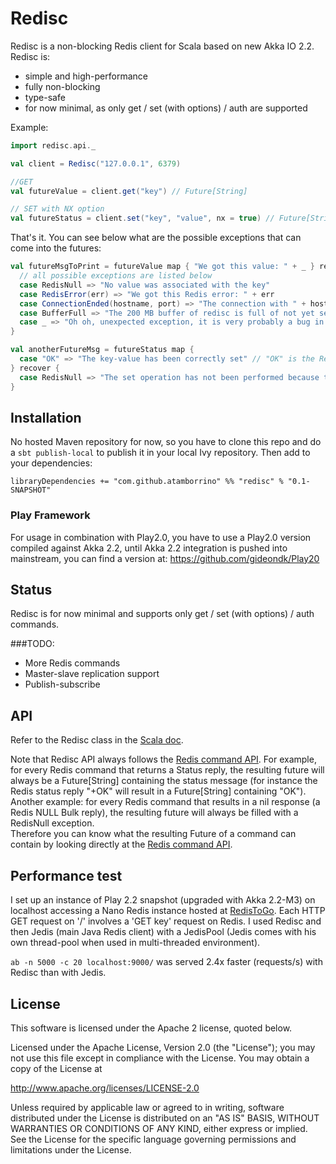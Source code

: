 # Redisc

Redisc is a non-blocking Redis client for Scala based on new Akka IO 2.2. Redisc is:
*  simple and high-performance
*  fully non-blocking
*  type-safe
*  for now minimal, as only get / set (with options) / auth are supported

Example:
```scala
import redisc.api._

val client = Redisc("127.0.0.1", 6379)

//GET
val futureValue = client.get("key") // Future[String]

// SET with NX option
val futureStatus = client.set("key", "value", nx = true) // Future[String]
```

That's it. You can see below what are the possible exceptions that can come into the futures:
```scala
val futureMsgToPrint = futureValue map { "We got this value: " + _ } recover {
  // all possible exceptions are listed below
  case RedisNull => "No value was associated with the key"
  case RedisError(err) => "We got this Redis error: " + err
  case ConnectionEnded(hostname, port) => "The connection with " + hostname + " " + port + "has ended."
  case BufferFull => "The 200 MB buffer of redisc is full of not yet sent requests. I think there had been a problem."
  case _ => "Oh oh, unexpected exception, it is very probably a bug in redisc..."
}

val anotherFutureMsg = futureStatus map {
  case "OK" => "The key-value has been correctly set" // "OK" is the Redis status reply "OK"
} recover {
  case RedisNull => "The set operation has not been performed because the key already exists (NX option)"
}
```

## Installation
No hosted Maven repository for now, so you have to clone this repo and do a ```sbt publish-local``` to publish it in your
local Ivy repository.
Then add to your dependencies:
```
libraryDependencies += "com.github.atamborrino" %% "redisc" % "0.1-SNAPSHOT"
```

### Play Framework
For usage in combination with Play2.0, you have to use a Play2.0 version compiled against Akka 2.2, until Akka 2.2 integration is pushed into mainstream, you can find a version at: https://github.com/gideondk/Play20

## Status
Redisc is for now minimal and supports only get / set (with options) / auth commands.

###TODO:
*   More Redis commands
*   Master-slave replication support
*   Publish-subscribe

## API
Refer to the Redisc class in the [Scala doc](http://atamborrino.github.io/redisc/target/scala-2.10/api/#redisc.api.Redisc).

Note that Redisc API always follows the [Redis command API](http://redis.io/commands). For example, for every Redis command that
returns a Status reply, the resulting future will always be a Future[String] containing the status message (for instance the Redis status reply "+OK" will result in a Future[String] containing "OK").  
Another example: for every Redis command that results in a nil response (a Redis NULL Bulk reply), the resulting future will always be filled with a RedisNull exception.  
Therefore you can know what the resulting Future of a command can contain by looking directly at the [Redis command API](http://redis.io/commands).

## Performance test
I set up an instance of Play 2.2 snapshot (upgraded with Akka 2.2-M3) on localhost accessing a Nano Redis instance hosted at [RedisToGo](http://redistogo.com/). Each HTTP GET request on '/' involves a 'GET key' request on Redis. I used Redisc and then Jedis (main Java Redis client) with a JedisPool (Jedis comes with his own thread-pool when used in multi-threaded environment).

```ab -n 5000 -c 20 localhost:9000/``` was served 2.4x faster (requests/s) with Redisc than with Jedis.

## License
This software is licensed under the Apache 2 license, quoted below.

Licensed under the Apache License, Version 2.0 (the "License"); you may not use this file except in compliance with the License. You may obtain a copy of the License at

http://www.apache.org/licenses/LICENSE-2.0

Unless required by applicable law or agreed to in writing, software distributed under the License is distributed on an "AS IS" BASIS, WITHOUT WARRANTIES OR CONDITIONS OF ANY KIND, either express or implied. See the License for the specific language governing permissions and limitations under the License.
